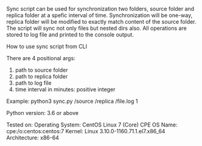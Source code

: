 Sync script can be used for synchronization two folders, source folder and replica folder at a spefic interval of time.
Synchronization will be one-way, replica folder will be modified to exactly match content of the source folder.
The script will sync not only files but nested dirs also.
All operations are stored to log file and printed to the console output.

How to use sync script from CLI

There are 4 positional args:
1. path to source folder
2. path to replica folder
3. path to log file
4. time interval in minutes: positive integer

Example: python3 sync.py /source /replica /file.log 1

Python version: 3.6 or above

Tested on:
Operating System: CentOS Linux 7 (Core)
CPE OS Name: cpe:/o:centos:centos:7
Kernel: Linux 3.10.0-1160.71.1.el7.x86_64
Architecture: x86-64
